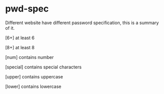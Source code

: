 # pwd-spec
Different website have different password specification, this is a summary of it.

[6+] at least 6

[8+] at least 8

[num] contains number

[special] contains special characters

[upper] contains uppercase

[lower] contains lowercase
